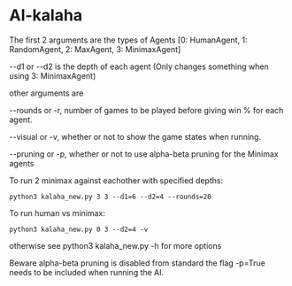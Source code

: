 # AI-kalaha

The first 2 arguments are the types of Agents [0: HumanAgent, 1: RandomAgent, 2: MaxAgent, 3: MinimaxAgent]

--d1 or --d2 is the depth of each agent (Only changes something when using 3: MinimaxAgent)

other arguments are 

--rounds or -r, number of games to be played before giving win % for each agent.

--visual or -v, whether or not to show the game states when running.

--pruning or -p, whether or not to use alpha-beta pruning for the Minimax agents

To run 2 minimax against eachother with specified depths:
```
python3 kalaha_new.py 3 3 --d1=6 --d2=4 --rounds=20
```
To run human vs minimax:
```
python3 kalaha_new.py 0 3 --d2=4 -v
```
otherwise see python3 kalaha_new.py -h for more options

Beware alpha-beta pruning is disabled from standard the flag -p=True needs to be included when running the AI.
